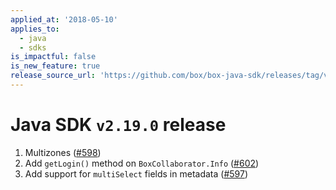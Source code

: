 ```yaml
---
applied_at: '2018-05-10'
applies_to:
  - java
  - sdks
is_impactful: false
is_new_feature: true
release_source_url: 'https://github.com/box/box-java-sdk/releases/tag/v2.19.0'
---
```


# Java SDK `v2.19.0` release

1. Multizones ([#598](https://github.com/box/box-java-sdk/pull/598))
2. Add `getLogin()` method on `BoxCollaborator.Info` ([#602](https://github.com/box/box-java-sdk/pull/602))
3. Add support for `multiSelect` fields in metadata ([#597](https://github.com/box/box-java-sdk/pull/597))
